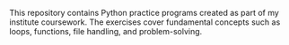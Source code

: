 This repository contains Python practice programs created as part of my institute coursework. The exercises cover fundamental concepts such as loops, functions, file handling, and problem-solving.
